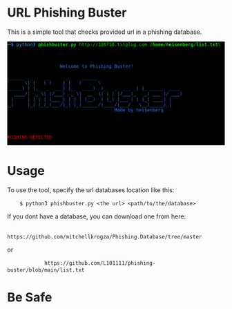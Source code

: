 <h1>URL Phishing Buster</h1>
<p>This is a simple tool that checks provided url in a phishing database.</p>
<img src='https://github.com/L101111/phishing-buster/blob/main/screen.png' width='600px' />

# Usage

To use the tool, specify the url databases location like this:

        $ python3 phishbuster.py <the url> <path/to/the/database>

If you dont have a database, you can download one from here:

                https://github.com/mitchellkrogza/Phishing.Database/tree/master

or

                https://github.com/L101111/phishing-buster/blob/main/list.txt

# Be Safe 


